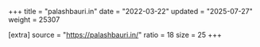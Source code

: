 +++
title = "palashbauri.in"
date = "2022-03-22"
updated = "2025-07-27"
weight = 25307

[extra]
source = "https://palashbauri.in/"
ratio = 18
size = 25
+++
